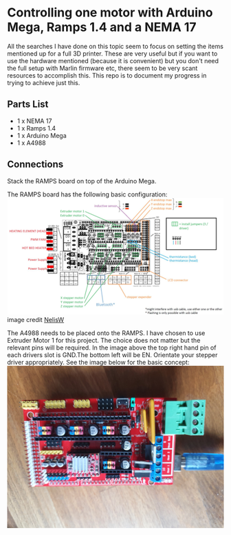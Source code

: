 # Controlling one motor with Arduino Mega, Ramps 1.4 and a NEMA 17

All the searches I have done on this topic seem to focus on setting the items mentioned up for a full 3D printer. These are very useful but if you want to use the hardware mentioned (because it is convenient) but you don't need the full setup with Marlin firmware etc, there seem to be very scant resources to accomplish this. This repo is to document my progress in trying to achieve just this.

## Parts List
* 1 x NEMA 17
* 1 x Ramps 1.4
* 1 x Arduino Mega
* 1 x A4988

## Connections
Stack the RAMPS board on top of the Arduino Mega. 

The RAMPS board has the following basic configuration:
![RAMPS Layout](https://github.com/haemishkyd/arduino_ramps/blob/master/RAMPS-connections.jpg)
image credit [NelisW](https://github.com/NelisW)

The A4988 needs to be placed onto the RAMPS. I have chosen to use Extruder Motor 1 for this project. The choice does not matter but the relevant pins will be required.
In the image above the top right hand pin of each drivers slot is GND.The bottom left will be EN. Orientate your stepper driver appropriately.
See the image below for the basic concept:
![My Setup](https://github.com/haemishkyd/arduino_ramps/blob/master/RAMPS_with_driver.jpg)
